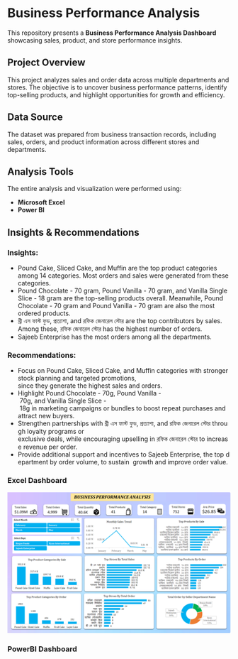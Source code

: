 # Business Performance Analysis

This repository presents a **Business Performance Analysis Dashboard** showcasing sales, product, and store performance insights.

## Project Overview

This project analyzes sales and order data across multiple departments and stores. The objective is to uncover business performance patterns, identify top-selling products, and highlight opportunities for growth and efficiency.

## Data Source

The dataset was prepared from business transaction records, including sales, orders, and product information across different stores and departments.

## Analysis Tools

The entire analysis and visualization were performed using:

- **Microsoft Excel** 
- **Power BI** 

## Insights & Recommendations

###  Insights:

- Pound Cake, Sliced Cake, and Muffin are the top product categories among 14 categories. Most orders and sales were generated from these categories.
- Pound Chocolate - 70 gram, Pound Vanilla - 70 gram, and Vanilla Single Slice - 18 gram are the top-selling products overall. Meanwhile, Pound Chocolate - 70 gram and Pound Vanilla - 70 gram are also the most ordered products.
- থ্রী এস ফাস্ট ফুড, প্রত্যাশা, and রফিক জেনারেল স্টোর are the top contributors by sales. Among these, রফিক জেনারেল স্টোর has the highest number of orders.
- Sajeeb Enterprise has the most orders among all the departments.

###  Recommendations:

- Focus on Pound Cake, Sliced Cake, and Muffin categories with stronger stock planning and targeted promotions, 
since they generate the highest sales and orders.
- Highlight Pound Chocolate - 70g, Pound Vanilla - 70g, and Vanilla Single Slice - 18g in marketing campaigns or bundles to boost repeat purchases and attract new buyers.
- Strengthen partnerships with থ্রী এস ফাস্ট ফুড, প্রত্যাশা, and রফিক জেনারেল স্টোর through loyalty programs or 
exclusive deals, while encouraging upselling in রফিক জেনারেল স্টোর to increase revenue per order.
- Provide additional support and incentives to Sajeeb Enterprise, the top department by order volume, to sustain 
growth and improve order value.

###  Excel Dashboard
![Business Performance Analysis](https://raw.githubusercontent.com/nomayer-masum/Business-Performance-Analysis/main/Business%20Performance%20Analysis.png)

###  PowerBI Dashboard

